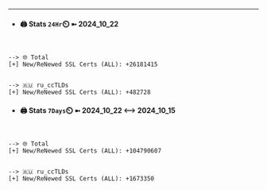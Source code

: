 

---
- #### 🖨️ **Stats** `24Hr`⏲️ ➼ 2024_10_22
```console


--> 🌐 Total
[+] New/ReNewed SSL Certs (ALL): +26181415


--> 🇷🇺 ru_ccTLDs
[+] New/ReNewed SSL Certs (ALL): +482728

```

- #### 🖨️ **Stats** `7Days`⏲️ ➼ 2024_10_22 <--> 2024_10_15
```console


--> 🌐 Total
[+] New/ReNewed SSL Certs (ALL): +104790607


--> 🇷🇺 ru_ccTLDs
[+] New/ReNewed SSL Certs (ALL): +1673350

```

